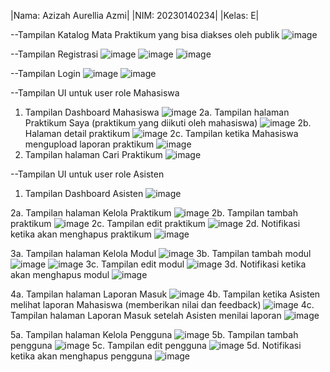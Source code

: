 |Nama: Azizah Aurellia Azmi|
|NIM: 20230140234|
|Kelas: E|

--Tampilan Katalog Mata Praktikum yang bisa diakses oleh publik
![image](https://github.com/user-attachments/assets/8e2c6da2-d052-4082-989e-0206d1b2bffb)

--Tampilan Registrasi
![image](https://github.com/user-attachments/assets/0f41e6c7-de09-4a22-8822-70d18857310f)
![image](https://github.com/user-attachments/assets/4642b01e-4448-41c0-8b69-1facad0ad157)
![image](https://github.com/user-attachments/assets/724a5697-c650-49db-86b8-306a33550491)

--Tampilan Login
![image](https://github.com/user-attachments/assets/5f2a7015-3c92-479d-afd6-28e5fb99b9ea)
![image](https://github.com/user-attachments/assets/d55ef162-9b61-4063-ad01-5c0c67c4067c)

--Tampilan UI untuk user role Mahasiswa
1. Tampilan Dashboard Mahasiswa
![image](https://github.com/user-attachments/assets/829535af-3efe-45d0-9cac-e78831158c28)
2a. Tampilan halaman Praktikum Saya (praktikum yang diikuti oleh mahasiswa)
![image](https://github.com/user-attachments/assets/397c1559-d13f-4475-a92a-f0bcede16553)
2b. Halaman detail praktikum
![image](https://github.com/user-attachments/assets/0051bf64-a67f-4934-a675-3289b4db61f6)
2c. Tampilan ketika Mahasiswa mengupload laporan praktikum
![image](https://github.com/user-attachments/assets/8c513ab3-bbd9-4826-8744-f08860212079)
3. Tampilan halaman Cari Praktikum
![image](https://github.com/user-attachments/assets/077dfb95-792c-4472-9337-45f5ca4dd309)

--Tampilan UI untuk user role Asisten
1. Tampilan Dashboard Asisten
![image](https://github.com/user-attachments/assets/bea168dd-d555-4995-b4c2-373d148735cd)

2a. Tampilan halaman Kelola Praktikum
![image](https://github.com/user-attachments/assets/9e1a0508-f139-462f-9d70-2974042d0999)
2b. Tampilan tambah praktikum
![image](https://github.com/user-attachments/assets/a9938025-dba8-4ae6-babf-3b8cfe1335ad)
2c. Tampilan edit praktikum
![image](https://github.com/user-attachments/assets/9c9fe958-57bb-4810-a947-0b1dd7035a32)
2d. Notifikasi ketika akan menghapus praktikum
![image](https://github.com/user-attachments/assets/6325f0af-ebb2-4e16-a8e8-4390afaa541e)

3a. Tampilan halaman Kelola Modul
![image](https://github.com/user-attachments/assets/ccad1e9a-829c-407e-b0ce-0062857a88ff)
3b. Tampilan tambah modul
![image](https://github.com/user-attachments/assets/5c07aa6b-7f66-45b0-9cf7-10f02fc0c0c7)
![image](https://github.com/user-attachments/assets/e2da5dcf-a133-45e2-8f0d-5b88c44b16f6)
3c. Tampilan edit modul
![image](https://github.com/user-attachments/assets/92d99f36-7dc3-4c54-9113-c77700733ac9)
3d. Notifikasi ketika akan menghapus modul
![image](https://github.com/user-attachments/assets/dd614d55-a6bb-455b-a315-c26dcaca80af)

4a. Tampilan halaman Laporan Masuk
![image](https://github.com/user-attachments/assets/0a8ca725-abcc-485a-8550-44485ddd8f4c)
4b. Tampilan ketika Asisten melihat laporan Mahasiswa (memberikan nilai dan feedback)
![image](https://github.com/user-attachments/assets/f298425e-72f2-473b-9d09-1430945a9406)
4c. Tampilan halaman Laporan Masuk setelah Asisten menilai laporan
![image](https://github.com/user-attachments/assets/f9b93441-3314-491c-aa42-9b3ab4bdd28b)

5a. Tampilan halaman Kelola Pengguna
![image](https://github.com/user-attachments/assets/86789844-4a05-42cf-9c69-f2ee9b701a5a)
5b. Tampilan tambah pengguna
![image](https://github.com/user-attachments/assets/f119d3d6-e9db-4d16-931d-3ab19befe953)
5c. Tampilan edit pengguna
![image](https://github.com/user-attachments/assets/4028c279-7058-4ab3-a8dc-edcadf2c219f)
5d. Notifikasi ketika akan menghapus pengguna
![image](https://github.com/user-attachments/assets/30fb93d7-90f0-41d4-967c-c379405be414)



